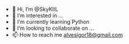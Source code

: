 - 👋 Hi, I’m @SkyKIIL
- 👀 I’m interested in ...
- 🌱 I’m currently learning Python
- 💞️ I’m looking to collaborate on ...
- 📫 How to reach me alvesigor18@gmail.com

<!---
SkyKIIL/SkyKIIL is a ✨ special ✨ repository because its `README.md` (this file) appears on your GitHub profile.
You can click the Preview link to take a look at your changes.
--->
